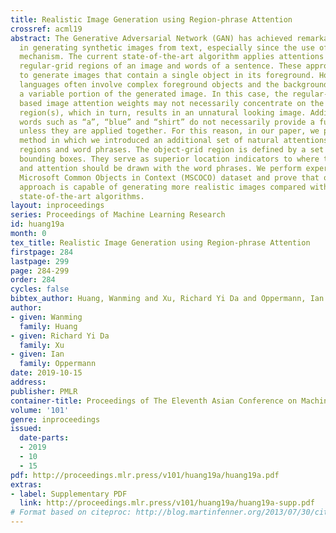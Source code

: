 ```yaml
---
title: Realistic Image Generation using Region-phrase Attention
crossref: acml19
abstract: The Generative Adversarial Network (GAN) has achieved remarkable progress
  in generating synthetic images from text, especially since the use of the attention
  mechanism. The current state-of-the-art algorithm applies attentions between individual
  regular-grid regions of an image and words of a sentence. These approaches are sufficient
  to generate images that contain a single object in its foreground. However, natural
  languages often involve complex foreground objects and the background may also constitute
  a variable portion of the generated image. In this case, the regular-grid region
  based image attention weights may not necessarily concentrate on the intended foreground
  region(s), which in turn, results in an unnatural looking image. Additionally, individual
  words such as “a”, “blue” and “shirt” do not necessarily provide a full visual context
  unless they are applied together. For this reason, in our paper, we proposed a novel
  method in which we introduced an additional set of natural attentions between object-grid
  regions and word phrases. The object-grid region is defined by a set of auxiliary
  bounding boxes. They serve as superior location indicators to where the alignment
  and attention should be drawn with the word phrases. We perform experiments on the
  Microsoft Common Objects in Context (MSCOCO) dataset and prove that our proposed
  approach is capable of generating more realistic images compared with the current
  state-of-the-art algorithms.
layout: inproceedings
series: Proceedings of Machine Learning Research
id: huang19a
month: 0
tex_title: Realistic Image Generation using Region-phrase Attention
firstpage: 284
lastpage: 299
page: 284-299
order: 284
cycles: false
bibtex_author: Huang, Wanming and Xu, Richard Yi Da and Oppermann, Ian
author:
- given: Wanming
  family: Huang
- given: Richard Yi Da
  family: Xu
- given: Ian
  family: Oppermann
date: 2019-10-15
address: 
publisher: PMLR
container-title: Proceedings of The Eleventh Asian Conference on Machine Learning
volume: '101'
genre: inproceedings
issued:
  date-parts:
  - 2019
  - 10
  - 15
pdf: http://proceedings.mlr.press/v101/huang19a/huang19a.pdf
extras:
- label: Supplementary PDF
  link: http://proceedings.mlr.press/v101/huang19a/huang19a-supp.pdf
# Format based on citeproc: http://blog.martinfenner.org/2013/07/30/citeproc-yaml-for-bibliographies/
---
```

